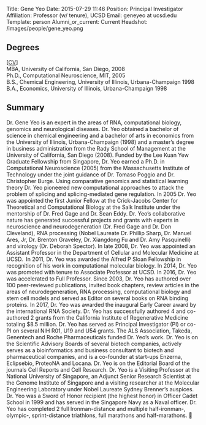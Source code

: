 Title: Gene Yeo
Date: 2015-07-29 11:46
Position: Principal Investigator
Affiliation: Professor (w/ tenure), UCSD
Email: geneyeo at ucsd.edu
Template: person
Alumni_or_current: Current
Headshot: /images/people/gene_yeo.png

<!-- Status: draft -->

## Degrees
[[CV](/papers/2018/YeoCV_ucsd_Jan2018_withBlurb.pdf)] <br>
MBA, University of California, San Diego, 2008<br>
Ph.D., Computational Neuroscience, MIT, 2005<br>
B.S., Chemical Engineering, University of Illinois, Urbana-Champaign 1998<br>
B.A., Economics, University of Illinois, Urbana-Champaign 1998<br>

## Summary

Dr. Gene Yeo is an expert in the areas of RNA, computational biology, genomics and neurological diseases.  Dr. Yeo obtained a bachelor of science in chemical engineering and a bachelor of arts in economics from the University of Illinois, Urbana-Champaign (1998) and a master’s degree in business administration from the Rady School of Management at the University of California, San Diego (2008).  Funded by the Lee Kuan Yew Graduate Fellowship from Singapore, Dr. Yeo earned a Ph.D. in Computational Neuroscience (2005) from the Massachusetts Institute of Technology under the joint guidance of Dr. Tomaso Poggio and Dr. Christopher Burge.  Using comparative genomics and statistical learning theory Dr. Yeo pioneered new computational approaches to attack the problem of splicing and splicing-mediated gene regulation.  In 2005 Dr. Yeo was appointed the first Junior Fellow at the Crick-Jacobs Center for Theoretical and Computational Biology at the Salk Institute under the mentorship of Dr. Fred Gage and Dr. Sean Eddy.  Dr. Yeo’s collaborative nature has generated successful projects and grants with experts in neuroscience and neurodegeneration (Dr. Fred Gage and Dr. Don Cleveland), RNA processing (Nobel Laureate Dr. Phillip Sharp, Dr. Manuel Ares, Jr, Dr. Brenton Graveley, Dr. Xiangdong Fu and Dr. Amy Pasquinelli) and virology (Dr. Deborah Spector).  In late 2008, Dr. Yeo was appointed an Assistant Professor in the Department of Cellular and Molecular Medicine at UCSD.  In 2011, Dr. Yeo was awarded the Alfred P Sloan Fellowship in recognition of his work in computational molecular biology.  In 2014, Dr. Yeo was promoted with tenure to Associate Professor at UCSD. In 2016, Dr. Yeo was accelerated to Full Professor. Since 2003, Dr. Yeo has authored over 100 peer-reviewed publications, invited book chapters, review articles in the areas of neurodegeneration, RNA processing, computational biology and stem cell models and served as Editor on several books on RNA binding proteins. In 2017, Dr. Yeo was awarded the inaugural Early Career award by the international RNA Society. Dr. Yeo has successfully authored 4 and co-authored 2 grants from the California Institute of Regenerative Medicine totaling $8.5 million.  Dr. Yeo has served as Principal Investigator (PI) or co-PI on several NIH R01, U19 and U54 grants. The ALS Association, Takeda, Genentech and Roche Pharmaceuticals funded Dr. Yeo’s work. Dr. Yeo is on the Scientific Advisory Boards of several biotech companies, actively serves as a bioinformatics and business consultant to biotech and pharmaceutical companies, and is a co-founder at start-ups Enzerna, Eclipsebio, ProteoNA and Locana.  Dr. Yeo is on the Editorial Board of the journals Cell Reports and Cell Research. Dr. Yeo is a Visiting Professor at the National University of Singapore, an Adjunct Senior Research Scientist at the Genome Institute of Singapore and a visiting researcher at the Molecular Engineering Laboratory under Nobel Laureate Sydney Brenner’s auspices. Dr. Yeo was a Sword of Honor recipient (the highest honor) in Officer Cadet School in 1999 and has served in the Singapore Navy as a Naval officer. Dr. Yeo has completed 2 full Ironman-distance and multiple half-ironman-, olympic-, sprint-distance triathlons, full marathons and half-marathons.